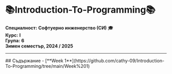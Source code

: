 # 📚Introduction-To-Programming📚
**Специалност:** **Софтуерно инженерство (СИ)** 🎓 <br>
**Курс:** **I**  
**Група:** **6**  
**Зимен семестър, 2024 / 2025**
<hr style="border-width: 5px !important;">
## Съдържание
- [**Week 1**](https://github.com/cathy-09/Introduction-To-Programming/tree/main/Week%201)

